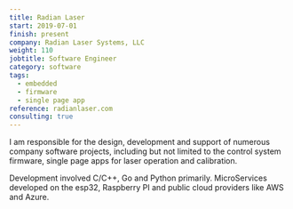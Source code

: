 ```yaml
---
title: Radian Laser
start: 2019-07-01
finish: present
company: Radian Laser Systems, LLC
weight: 110
jobtitle: Software Engineer
category: software
tags: 
  - embedded
  - firmware
  - single page app
reference: radianlaser.com
consulting: true
---
```


I am responsible for the design, development and support of numerous
company software projects, including but not limited to the control
system firmware, single page apps for laser operation and calibration.

Development involved C/C++, Go and Python primarily.  MicroServices
developed on the esp32, Raspberry PI and public cloud providers like
AWS and Azure.


